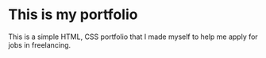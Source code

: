 # This is my portfolio

This is a simple HTML, CSS portfolio that I made myself to help me apply for jobs in freelancing.
